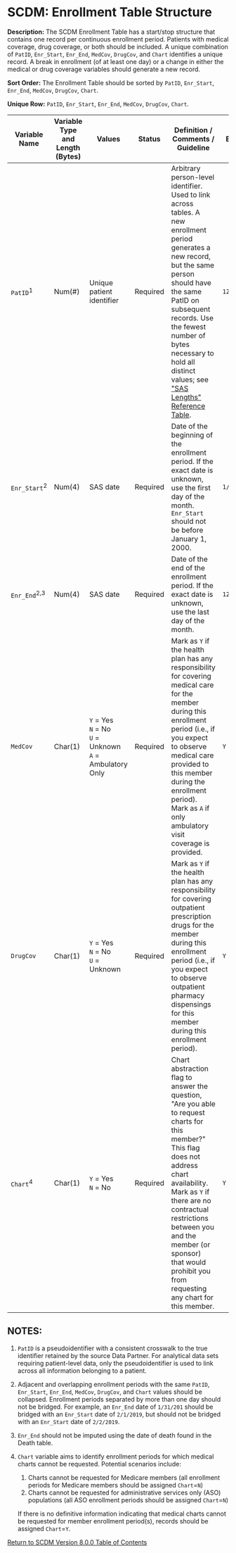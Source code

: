 # SCDM: Enrollment Table Structure

**Description:** The SCDM Enrollment Table has a start/stop structure that contains one record per continuous enrollment period. Patients with medical coverage, drug coverage, or both should be included. A unique combination of `PatID`, `Enr_Start`, `Enr_End`, `MedCov`, `DrugCov`, and `Chart` identifies a unique record. A break in enrollment (of at least one day) or a change in either the medical or drug coverage variables should generate a new record.

**Sort Order:** The Enrollment Table should be sorted by `PatID`, `Enr_Start`, `Enr_End`, `MedCov`, `DrugCov`, `Chart`.

**Unique Row:** `PatID`, `Enr_Start`, `Enr_End`, `MedCov`, `DrugCov`, `Chart`.

| Variable Name | Variable Type and Length (Bytes) | Values | Status | Definition / Comments / Guideline | Example |
| --- | --- | --- | --- | --- |--- |
| `PatID`<sup>1</sup> | Num(#) | Unique patient identifier| Required | Arbitrary person-level identifier. Used to link across tables. A new enrollment period generates a new record, but the same person should have the same PatID on subsequent records. Use the fewest number of bytes necessary to hold all distinct values; see ["SAS Lengths" Reference Table](SAS_lengths_reference_table.md).| `123456789` |
| `Enr_Start`<sup>2</sup> | Num(4) | SAS date | Required | Date of the beginning of the enrollment period. If the exact date is unknown, use the first day of the month. `Enr_Start` should not be before January 1, 2000. | `1/1/2019` |
| `Enr_End`<sup>2,3</sup> | Num(4) | SAS date | Required | Date of the end of the enrollment period. If the exact date is unknown, use the last day of the month. | `12/31/2019` |
| `MedCov` | Char(1) | `Y` = Yes<br> `N` = No<br> `U` = Unknown<br> `A` = Ambulatory Only | Required | Mark as `Y` if the health plan has any responsibility for covering medical care for the member during this enrollment period (i.e., if you expect to observe medical care provided to this member during the enrollment period). Mark as `A` if only ambulatory visit coverage is provided.| `Y` |
| `DrugCov` | Char(1) | `Y` = Yes<br> `N` = No<br> `U` = Unknown | Required | Mark as `Y` if the health plan has any responsibility for covering outpatient prescription drugs for the member during this enrollment period (i.e., if you expect to observe outpatient pharmacy dispensings for this member during this enrollment period). | `Y` |
| `Chart`<sup>4</sup> | Char(1) | `Y` = Yes<br> `N` = No | Required |Chart abstraction flag to answer the question, "Are you able to request charts for this member?" This flag does not address chart availability. Mark as `Y` if there are no contractual restrictions between you and the member (or sponsor) that would prohibit you from requesting any chart for this member. | `Y` |

## NOTES:

1. `PatID` is a pseudoidentifier with a consistent crosswalk to the true identifier retained by the source Data Partner. For analytical data sets requiring patient-level data, only the pseudoidentifier is used to link across all information belonging to a patient.

2. Adjacent and overlapping enrollment periods with the same `PatID`, `Enr_Start`, `Enr_End`, `MedCov`, `DrugCov`, and `Chart` values should be collapsed. Enrollment periods separated by more than one day should not be bridged. For example, an `Enr_End` date of `1/31/201` should be bridged with an `Enr_Start` date of `2/1/2019`, but should not be bridged with an `Enr_Start` date of `2/2/2019`.

3. `Enr_End` should not be imputed using the date of death found in the Death table.

4. `Chart` variable aims to identify enrollment periods for which medical charts cannot be requested. Potential scenarios include:
    1. Charts cannot be requested for Medicare members (all enrollment periods for Medicare members should be assigned `Chart`=`N`)
    2. Charts cannot be requested for administrative services only (ASO) populations (all ASO enrollment periods should be assigned `Chart`=`N`)

    If there is no definitive information indicating that medical charts cannot be requested for member enrollment period(s), records should be assigned `Chart`=`Y`.

[Return to SCDM Version 8.0.0 Table of Contents](800_00FM_atoc_scdm.md)

